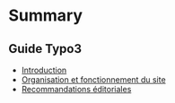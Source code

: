 # Summary

## Guide Typo3
* [Introduction](README.md)
* [Organisation et fonctionnement du site](organisation_et_fonctionnement_du_site.md)
* [Recommandations éditoriales](recommandations-éditoriales.md)

